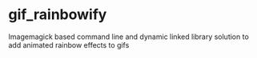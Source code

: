 # gif_rainbowify
Imagemagick based command line and dynamic linked library solution to add animated rainbow effects to gifs
